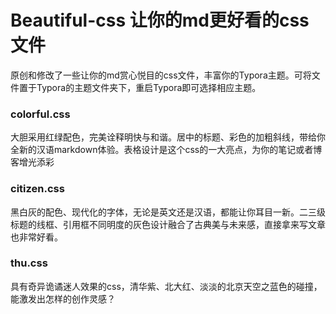 # Beautiful-css 让你的md更好看的css文件
原创和修改了一些让你的md赏心悦目的css文件，丰富你的Typora主题。可将文件置于Typora的主题文件夹下，重启Typora即可选择相应主题。
### colorful.css
大胆采用红绿配色，完美诠释明快与和谐。居中的标题、彩色的加粗斜线，带给你全新的汉语markdown体验。表格设计是这个css的一大亮点，为你的笔记或者博客增光添彩
### citizen.css
黑白灰的配色、现代化的字体，无论是英文还是汉语，都能让你耳目一新。二三级标题的线框、引用框不同明度的灰色设计融合了古典美与未来感，直接拿来写文章也非常好看。
### thu.css
具有奇异诡谲迷人效果的css，清华紫、北大红、淡淡的北京天空之蓝色的碰撞，能激发出怎样的创作灵感？
